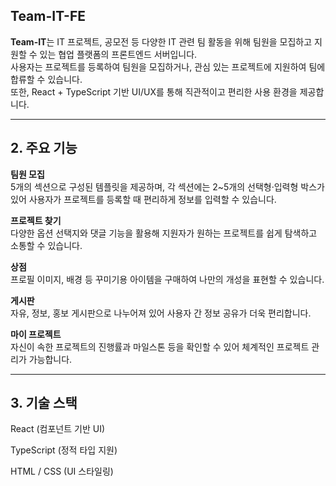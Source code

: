 ## Team-IT-FE

**Team-IT**는 IT 프로젝트, 공모전 등 다양한 IT 관련 팀 활동을 위해 팀원을 모집하고 지원할 수 있는 협업 플랫폼의 프론트엔드 서버입니다.  
사용자는 프로젝트를 등록하여 팀원을 모집하거나, 관심 있는 프로젝트에 지원하여 팀에 합류할 수 있습니다.  
또한, React + TypeScript 기반 UI/UX를 통해 직관적이고 편리한 사용 환경을 제공합니다.

---

## 2. 주요 기능

 **팀원 모집**  
  5개의 섹션으로 구성된 템플릿을 제공하며, 각 섹션에는 2~5개의 선택형·입력형 박스가 있어 사용자가 프로젝트를 등록할 때 편리하게 정보를 입력할 수 있습니다.  

 **프로젝트 찾기**  
  다양한 옵션 선택지와 댓글 기능을 활용해 지원자가 원하는 프로젝트를 쉽게 탐색하고 소통할 수 있습니다.  

 **상점**  
  프로필 이미지, 배경 등 꾸미기용 아이템을 구매하여 나만의 개성을 표현할 수 있습니다.  

 **게시판**  
  자유, 정보, 홍보 게시판으로 나누어져 있어 사용자 간 정보 공유가 더욱 편리합니다.  

 **마이 프로젝트**  
  자신이 속한 프로젝트의 진행률과 마일스톤 등을 확인할 수 있어 체계적인 프로젝트 관리가 가능합니다.  

---

## 3. 기술 스택
  React (컴포넌트 기반 UI)

  TypeScript (정적 타입 지원)

  HTML / CSS (UI 스타일링)
